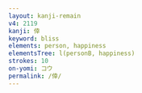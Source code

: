 ```yaml
---
layout: kanji-remain
v4: 2119
kanji: 倖
keyword: bliss
elements: person, happiness
elementsTree: l(personB, happiness)
strokes: 10
on-yomi: コウ
permalink: /倖/
---
```






